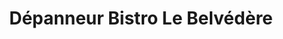 ---
title: "Dépanneur Bistro Le Belvédère"
url: /trois-rivieres/depanneur-bistro-le-belvedere/
shop: Lebensmittel
---